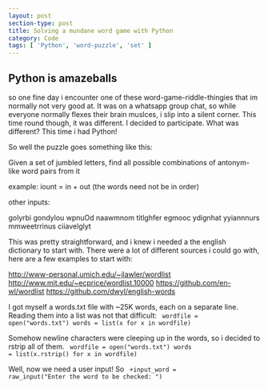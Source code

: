 ```yaml
---
layout: post
section-type: post
title: Solving a mundane word game with Python
category: Code
tags: [ 'Python', 'word-puzzle', 'set' ]
---
```


## Python is amazeballs

so one fine day i encounter one of these word-game-riddle-thingies that im normally not very good at. It was on a whatsapp group chat, so while everyone normally flexes their brain muslces, i slip into a silent corner. This time round though, it was different. I decided to participate. What was different? This time i had Python!

So well the puzzle goes something like this:

Given a set of jumbled letters, find all possible combinations of antonym-like word pairs from it

example: iount = in + out (the words need not be in order)

other inputs:

golyrbi
gondylou
wpnuOd
naawmnom
titlghfer
egmooc
ydignhat
yyiannnurs
mmweetrrinus
ciiavelglyt

This was pretty straightforward, and i knew i needed a the english dictionary to start with. There were a lot of different sources i could go with, here are a few examples to start with:

http://www-personal.umich.edu/~jlawler/wordlist
http://www.mit.edu/~ecprice/wordlist.10000
https://github.com/en-wl/wordlist
https://github.com/dwyl/english-words

I got myself a words.txt file with ~25K words, each on a separate line. Reading them into a list was not that difficult:
<code>
wordfile = open("words.txt")
words = list(x for x in wordfile)
</code>

Somehow newline characters were cleeping up in the words, so i decided to rstrip all of them.
<code>
wordfile = open("words.txt")
words = list(x.rstrip() for x in wordfile)
</code>

Well, now we need a user input! So
<code>
+input_word = raw_input("Enter the word to be checked: ")
</code>
